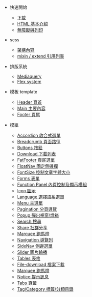 <!-- - [Home](/)
- [Guide](guide.md 'The greatest guide in the world') -->

- 快速開始

  - [下載](quickStart/download.md)
  - [HTML 基本介紹](quickStart/htmlTemplate.md)
  - [無障礙與列印 ](quickStart/print.md)

- scss

  - [架構內容](quickStart/scss.md)
  - [mixin / extend 引用列表](quickStart/mixin.md)

- 排版系統

  - [Mediaquery](gridSystem/mediaquery.md)
  - [Flex system](gridSystem/flex.md)

- 模板 template

  - [Header 頁首](template/header.md)
  - [Main 主要內容](template/main.md)
  - [Footer 頁尾](template/footer.md)

- 模組

  - [Accordion 收合式選單](components/accordion.md)
  - [Breadcrumb 頁面路徑](components/breadcrumb.md)
  - [Buttons 按鈕](components/buttons.md)
  - [Download 下載列表](components/download.md)
  - [FatFooter 頁尾選單](components/fatFooter.md)
  - [FloatNav 固定側邊欄](components/floatNav.md)
  - [FontSize 控制文章字體大小](components/fontSize.md)
  - [Forms 表單](components/forms.md)
  - [Function Panel 內頁控制及顯示模組](components/functionpanel.md)
  - [Icon 圖示](components/icon.md)
  - [Language 選擇語系選單](components/language.md)
  - [Menu 主選單](components/menu.md)
  - [Pagination 分頁導覽](components/pagination.md)
  - [Popup 彈出視窗/燈箱](components/popup.md)
  - [Search 搜尋](components/search.md)
  - [Share 社群分享](components/share.md)
  - [Marquee 跑馬燈](components/marquee.md)
  - [Navigation 導覽列](components/topNav.md)
  - [SideNav 側邊選單](components/sideNav.md)
  - [Slider 圖片輪播](components/slider.md)
  - [Tables 表格](components/tables.md)
  - [File-download 檔案下載](components/file-download.md)
  - [Marquee 跑馬燈](components/marquee.md)
  - [Notice 提示訊息](components/notice.md)
  - [Tabs 頁籤](components/tabs.md)
  - [Tag/Category 標籤/分類目錄](components/tag.md)

<style>
  .search {
    display: block !important;
}
</style>
